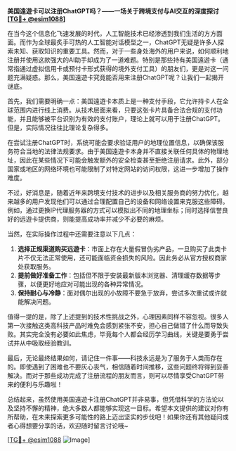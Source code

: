 **美国遠遊卡可以注册ChatGPT吗？——一场关于跨境支付与AI交互的深度探讨[[TG💪+ @esim1088](https://t.me/s/esim1088)]**

在当今这个信息化飞速发展的时代，人工智能技术已经渗透到我们生活的方方面面。而作为全球最炙手可热的人工智能对话模型之一，ChatGPT无疑是许多人探索未知、获取知识的重要工具。然而，对于一些身处海外的用户来说，如何顺利地注册并使用这款强大的AI助手却成为了一道难题。特别是那些持有美国遠遊卡（通常指通过虚拟信用卡或预付卡形式获得的境外支付工具）的朋友们，更是对这一问题充满疑惑。那么，美国遠遊卡究竟能否用来注册ChatGPT呢？让我们一起揭开谜底。

首先，我们需要明确一点：美国遠遊卡本质上是一种支付手段，它允许持卡人在全球范围内进行线上消费。从技术层面来看，只要这张卡片具备合法合规的支付功能，并且能够被平台识别为有效的支付账户，理论上就可以用于注册ChatGPT。但是，实际情况往往比理论复杂得多。

在尝试注册ChatGPT时，系统可能会要求验证用户的地理位置信息，以确保该服务符合当地的法律法规要求。由于美国遠遊卡本身并不直接关联任何具体的物理地址，因此在某些情况下可能会触发额外的安全检查甚至拒绝注册请求。此外，部分国家或地区的网络环境也可能限制了对特定网站的访问权限，这进一步增加了操作难度。

不过，好消息是，随着近年来跨境支付技术的进步以及相关服务商的努力优化，越来越多的用户发现他们可以通过合理配置自己的设备和网络设置来克服这些障碍。例如，通过更换IP代理服务器的方式可以模拟出不同的地理坐标；同时选择信誉良好的远遊卡提供商，则能提高成功率并减少不必要的麻烦。

当然，在实际操作过程中还需要注意以下几点：

1. **选择正规渠道购买远遊卡**：市面上存在大量假冒伪劣产品，一旦购买了此类卡片不仅无法正常使用，还可能面临资金损失的风险。因此务必从官方授权商家处获取服务。
2. **提前做好准备工作**：包括但不限于安装最新版本浏览器、清理缓存数据等步骤，以便更好地应对可能出现的各种异常情况。
3. **保持耐心与冷静**：面对偶尔出现的小故障不要急于放弃，尝试多次重试或许就能解决问题。

值得一提的是，除了上述提到的技术性挑战之外，心理因素同样不容忽视。很多人第一次接触这类高科技产品时难免会感到紧张不安，担心自己做错了什么而导致失败。其实完全没有必要如此焦虑，毕竟每个人都会经历学习曲线，关键是要勇于尝试并从中吸取经验教训。

最后，无论最终结果如何，请记住一件事——科技永远是为了服务于人类而存在的。即使遇到了困难也不要灰心丧气，相信随着时间推移，这些问题终将得到妥善解决。而对于那些成功完成了注册流程的朋友而言，则可以尽情享受ChatGPT带来的便利与乐趣啦！

总结起来，虽然使用美国遠遊卡注册ChatGPT并非易事，但凭借科学的方法论以及坚持不懈的精神，绝大多数人都能够实现这一目标。希望本文提供的建议对你有所帮助，在未来探索更多可能性的路上迈出坚实的步伐吧！如果你还有其他疑问或者心得想要分享的话，欢迎随时留言讨论哦~

[[TG💪+ @esim1088](https://t.me/s/esim1088) ![Image](https://i.postimg.cc/4NQfJmqS/Snipaste-2025-05-13-00-14-12.png)]